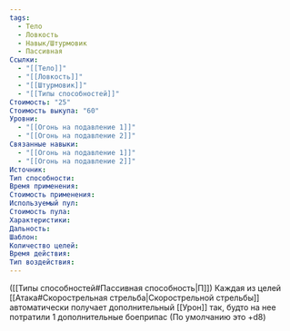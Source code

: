 ```yaml
---
tags:
  - Тело
  - Ловкость
  - Навык/Штурмовик
  - Пассивная
Ссылки:
  - "[[Тело]]"
  - "[[Ловкость]]"
  - "[[Штурмовик]]"
  - "[[Типы способностей]]"
Стоимость: "25"
Стоимость выкупа: "60"
Уровни:
  - "[[Огонь на подавление 1]]"
  - "[[Огонь на подавление 2]]"
Связанные навыки:
  - "[[Огонь на подавление 1]]"
  - "[[Огонь на подавление 2]]"
Источник:
Тип способности:
Время применения:
Стоимость применения:
Используемый пул:
Стоимость пула:
Характеристики:
Дальность:
Шаблон:
Количество целей:
Время действия:
Тип воздействия:
---
```

([[Типы способностей#Пассивная способность|П]]) Каждая из целей [[Атака#Скорострельная стрельба|Скорострельной стрельбы]] автоматически получает дополнительный [[Урон]] так, будто на нее потратили 1 дополнительные боеприпас (По умолчанию это +d8)